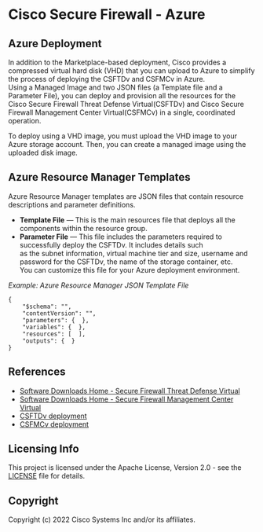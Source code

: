 # Cisco Secure Firewall - Azure

## Azure Deployment

In addition to the Marketplace-based deployment, Cisco provides a compressed virtual hard disk (VHD) that you can upload to Azure to simplify the process of deploying the CSFTDv and CSFMCv in Azure.<br>
Using a Managed Image and two JSON files (a Template file and a Parameter File), you can deploy and provision all the resources for the Cisco Secure Firewall Threat Defense Virtual(CSFTDv) and Cisco Secure Firewall Management Center Virtual(CSFMCv) in a single, coordinated operation.<br>

To deploy using a VHD image, you must upload the VHD image to your Azure storage account. Then, you can create a managed image using the uploaded disk image.<br>

## Azure Resource Manager Templates
Azure Resource Manager templates are JSON files that contain resource descriptions and parameter definitions.<br>

* **Template File** — This is the main resources file that deploys all the components within the resource group.<br>
* **Parameter File** — This file includes the parameters required to successfully deploy the CSFTDv. It includes details such<br>
as the subnet information, virtual machine tier and size, username and password for the CSFTDv, the name of the storage container, etc.<br>
You can customize this file for your Azure deployment environment.<br>

*Example: Azure Resource Manager JSON Template File*
```
{
    "$schema": "",
    "contentVersion": "",
    "parameters": {  },
    "variables": {  },
    "resources": [  ],
    "outputs": {  }
}
```

## References
* [Software Downloads Home - Secure Firewall Threat Defense Virtual](https://software.cisco.com/download/home/286306503/type/286306337/release/7.7.0)
* [Software Downloads Home - Secure Firewall Management Center Virtual](https://software.cisco.com/download/home/286259687/type/286271056/release/7.7.0)
* [CSFTDv deployment](https://www.cisco.com/c/en/us/td/docs/security/firepower/quick_start/azure/ftdv-azure-gsg/ftdv-azure-deploy.html#id_82702)
* [CSFMCv deployment](https://www.cisco.com/c/en/us/td/docs/security/firepower/quick_start/fmcv/fpmc-virtual/fpmc-virtual-azure.html#id_106502)

## Licensing Info
This project is licensed under the Apache License, Version 2.0 - see the [LICENSE](../../LICENSE) file for details.

## Copyright
Copyright (c) 2022 Cisco Systems Inc and/or its affiliates.
